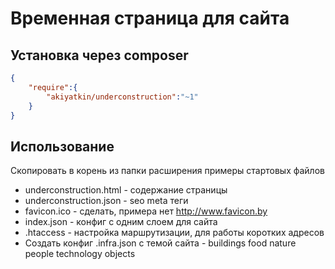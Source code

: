 # Временная страница для сайта

## Установка через composer

```json
{
	"require":{
		"akiyatkin/underconstruction":"~1"
	}
}
```

## Использование
Cкопировать в корень из папки расширения примеры стартовых файлов 
- underconstruction.html - содержание страницы
- underconstruction.json - seo meta теги
- favicon.ico - сделать, примера нет http://www.favicon.by
- index.json - конфиг с одним слоем для сайта
- .htaccess - настройка маршрутизации, для работы коротких адресов
- Создать конфиг .infra.json с темой сайта - buildings food nature people technology objects
